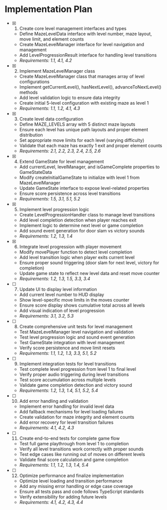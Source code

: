 # Implementation Plan

- [x] 1. Create core level management interfaces and types

  - Define MazeLevelData interface with level number, maze layout, move limit, and element counts
  - Create MazeLevelManager interface for level navigation and management
  - Add LevelProgressionResult interface for handling level transitions
  - _Requirements: 1.1, 4.1, 4.2_

- [x] 2. Implement MazeLevelManager class

  - Create MazeLevelManager class that manages array of level configurations
  - Implement getCurrentLevel(), hasNextLevel(), advanceToNextLevel() methods
  - Add level validation logic to ensure data integrity
  - Create initial 5-level configuration with existing maze as level 1
  - _Requirements: 1.1, 1.2, 4.1, 4.3_

- [x] 3. Create level data configuration


  - Define MAZE_LEVELS array with 5 distinct maze layouts
  - Ensure each level has unique path layouts and proper element distribution
  - Set appropriate move limits for each level (varying difficulty)
  - Validate that each maze has exactly 1 exit and proper element counts
  - _Requirements: 2.1, 2.2, 2.3, 2.4, 2.5, 2.6_

- [x] 4. Extend GameState for level management

  - Add currentLevel, levelManager, and isGameComplete properties to GameStateData
  - Modify createInitialGameState to initialize with level 1 from MazeLevelManager
  - Update GameState interface to expose level-related properties
  - Ensure score persistence across level transitions
  - _Requirements: 1.5, 3.1, 5.1, 5.2_

- [x] 5. Implement level progression logic

  - Create LevelProgressionHandler class to manage level transitions
  - Add level completion detection when player reaches exit
  - Implement logic to determine next level or game completion
  - Add sound event generation for door slam vs victory sounds
  - _Requirements: 1.2, 1.3, 1.4_

- [x] 6. Integrate level progression with player movement

  - Modify movePlayer function to detect level completion
  - Add level transition logic when player exits current level
  - Ensure proper sound triggering (door slam for next level, victory for completion)
  - Update game state to reflect new level data and reset move counter
  - _Requirements: 1.2, 1.3, 1.5, 3.3, 3.4_

- [ ] 7. Update UI to display level information
  - Add current level number to HUD display
  - Show level-specific move limits in the moves counter
  - Ensure score display shows cumulative total across all levels
  - Add visual indication of level progression
  - _Requirements: 3.1, 3.2, 5.3_

- [ ] 8. Create comprehensive unit tests for level management
  - Test MazeLevelManager level navigation and validation
  - Test level progression logic and sound event generation
  - Test GameState integration with level management
  - Verify score persistence and move limit resets
  - _Requirements: 1.1, 1.2, 1.3, 3.3, 5.1, 5.2_

- [ ] 9. Implement integration tests for level transitions
  - Test complete level progression from level 1 to final level
  - Verify proper audio triggering during level transitions
  - Test score accumulation across multiple levels
  - Validate game completion detection and victory sound
  - _Requirements: 1.2, 1.3, 1.4, 5.1, 5.2, 5.4_

- [ ] 10. Add error handling and validation
  - Implement error handling for invalid level data
  - Add fallback mechanisms for level loading failures
  - Create validation for maze integrity and element counts
  - Add error recovery for level transition failures
  - _Requirements: 4.1, 4.2, 4.3_

- [ ] 11. Create end-to-end tests for complete game flow
  - Test full game playthrough from level 1 to completion
  - Verify all level transitions work correctly with proper sounds
  - Test edge cases like running out of moves on different levels
  - Validate final score calculation and game completion
  - _Requirements: 1.1, 1.2, 1.3, 1.4, 5.4_

- [ ] 12. Optimize performance and finalize implementation
  - Optimize level loading and transition performance
  - Add any missing error handling or edge case coverage
  - Ensure all tests pass and code follows TypeScript standards
  - Verify extensibility for adding future levels
  - _Requirements: 4.1, 4.2, 4.3, 4.4_